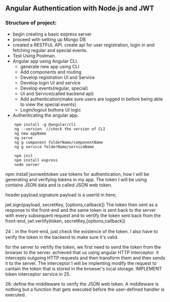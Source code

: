 ## Angular Authentication with Node.js and JWT

### Structure of project: 
* begin creating a basic express server
* proceed with setting up Mongo DB 
* created a RESTFUL API. create api for user registration, login in and fetching regular and special events.
* Test Using Postman. 
* Angular app using Angular CLI.
    * generate new app using CLI
    * Add components and routing
    * Develop registration UI and Service
    * Develop login UI and service 
    * Develop events(regular, special) 
    * UI and Service(called backend api)
    * Add authentication(make sure users are logged in before being able to view the special events)
    * Login/logout buttons UI logic
* Authenticating the angular app.

~~~
    npm install -g @angular/cli
    ng --version  //check the version of CLI
    ng new appName
    ng serve
    ng g component folderName/componentName
    ng g service folderName/serviceName  
    
    npm init
    npm install express
    node server
~~~



npm install jsonwebtoken
use tokens for authentication, how I will be generating and verifying tokens in my app. The token I will be using contains JSON data and is called JSON web token.

header.payload.signature
payload is a userId in here;

jwt.sign(payload, secretKey, [options,callback])
The token then sent as a response to the front-end and the same token is sent back to the server with every subsequent request and to vertify the token sent back from the front-end, 
jwt.vertify(token, secretKey,[options,callback])

24：in the front-end, just check the existence of the token. I also have to verify the token in the backend to make sure it's valid.

for the server to vertify the token, we first need to send the token from the browser to the server.
achieved that us using angular HTTP interceptor. it intercepts outgoing HTTP requests and then transform them and then sends it to the server. The interceptor I will be implenting modify the request to cantain the token that is stored in the browser's local storage. IMPLEMENT token interceptor service in 25.

26: define the middleware to verify the JSON web token. A middleware is nothing but a function that gets executed before the user-defined handler is executed.


